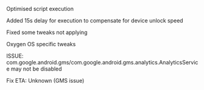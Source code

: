Optimised script execution

Added 15s delay for execution to compensate for device unlock speed

Fixed some tweaks not applying

Oxygen OS specific tweaks

ISSUE: com.google.android.gms/com.google.android.gms.analytics.AnalyticsService may not be disabled

Fix ETA: Unknown (GMS issue)
